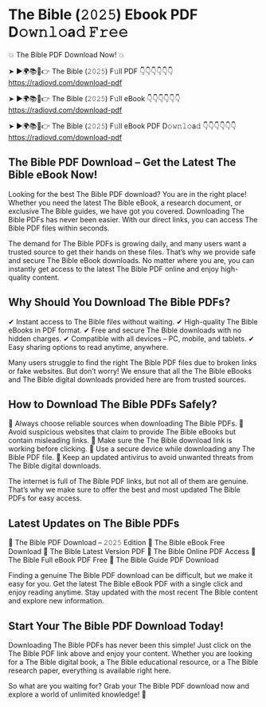 # The Bible (𝟸𝟶𝟸𝟻) Ebook PDF D𝚘𝚠𝚗𝚕𝚘a𝚍 𝙵𝚛𝚎𝚎

💥 The Bible PDF Download Now! 💥

➤ ►🌍📚📱👉 The Bible (𝟸𝟶𝟸𝟻) F𝚞ll PDF 👇👇👇👇👇👇
https://radiovd.com/download-pdf

➤ ►🌍📚📱👉 The Bible (𝟸𝟶𝟸𝟻) F𝚞ll eBook 👇👇👇👇👇👇
https://radiovd.com/download-pdf

➤ ►🌍📚📱👉 The Bible (𝟸𝟶𝟸𝟻) F𝚞ll eBook PDF D𝚘𝚠𝚗𝚕𝚘a𝚍 👇👇👇👇👇👇
https://radiovd.com/download-pdf

## The Bible PDF Download – Get the Latest The Bible eBook Now!

Looking for the best The Bible PDF download? You are in the right place! Whether you need the latest The Bible eBook, a research document, or exclusive The Bible guides, we have got you covered. Downloading The Bible PDFs has never been easier. With our direct links, you can access The Bible PDF files within seconds.

The demand for The Bible PDFs is growing daily, and many users want a trusted source to get their hands on these files. That’s why we provide safe and secure The Bible eBook downloads. No matter where you are, you can instantly get access to the latest The Bible PDF online and enjoy high-quality content.

## Why Should You Download The Bible PDFs?

✔ Instant access to The Bible files without waiting.
✔ High-quality The Bible eBooks in PDF format.
✔ Free and secure The Bible downloads with no hidden charges.
✔ Compatible with all devices – PC, mobile, and tablets.
✔ Easy sharing options to read anytime, anywhere.

Many users struggle to find the right The Bible PDF files due to broken links or fake websites. But don’t worry! We ensure that all the The Bible eBooks and The Bible digital downloads provided here are from trusted sources.

## How to Download The Bible PDFs Safely?

📌 Always choose reliable sources when downloading The Bible PDFs.
📌 Avoid suspicious websites that claim to provide The Bible eBooks but contain misleading links.
📌 Make sure the The Bible download link is working before clicking.
📌 Use a secure device while downloading any The Bible PDF file.
📌 Keep an updated antivirus to avoid unwanted threats from The Bible digital downloads.

The internet is full of The Bible PDF links, but not all of them are genuine. That’s why we make sure to offer the best and most updated The Bible PDFs for easy access.

## Latest Updates on The Bible PDFs

🔹 The Bible PDF Download – 𝟸𝟶𝟸𝟻 Edition
🔹 The Bible eBook Free Download
🔹 The Bible Latest Version PDF
🔹 The Bible Online PDF Access
🔹 The Bible Full eBook PDF Free
🔹 The Bible Guide PDF Download

Finding a genuine The Bible PDF download can be difficult, but we make it easy for you. Get the latest The Bible eBook PDF with a single click and enjoy reading anytime. Stay updated with the most recent The Bible content and explore new information.

## Start Your The Bible PDF Download Today!

Downloading The Bible PDFs has never been this simple! Just click on the The Bible PDF link above and enjoy your content. Whether you are looking for a The Bible digital book, a The Bible educational resource, or a The Bible research paper, everything is available right here.

So what are you waiting for? Grab your The Bible PDF download now and explore a world of unlimited knowledge! 🚀